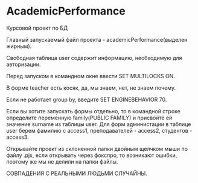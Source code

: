 # AcademicPerformance
Курсовой проект по БД

Главный запускаемый файл проекта - academicPerformance(выделен жирным).

Свободная таблица user содержит информацию, необходимую для авторизации.

Перед запуском в командном окне ввести SET MULTILOCKS ON.

В форме teacher есть косяк, да, мы знаем, нет, не знаем почему.

Если не работает group by, введите SET ENGINEBEHAVIOR 70.

Если вы хотите запускать формы отдельно, то в командной строке определите переменную family(PUBLIC FAMILY) и присвойте ей значение surname из таблицы user. Для форм администации в таблице user берем фамилию c access1, преподавателей - access2, студентов - access3.

Открывайте проект из склоненной папки двойным щелчком мыши по файлу .pjx, если открывать через фокспро, то возникают ошибки, поэтому же мы не делили на папки файлы.

СОВПАДЕНИЯ С РЕАЛЬНЫМИ ЛЮДЬМИ СЛУЧАЙНЫ.
